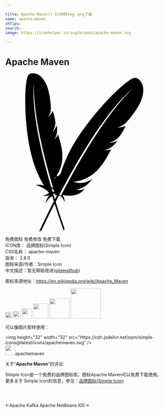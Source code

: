 ```yaml
---

title: Apache Maven() ICON转svg、png下载
name: apache-maven
zhTips: 
search: 
image: https://iconhelper.cn/svg/brands/apache-maven.svg

---
```


# Apache Maven  <small style="font-size: 60%;font-weight: 100"></small>

<div id="svg" class="svg-wrap">
<svg role="img" xmlns="http://www.w3.org/2000/svg" viewBox="0 0 24 24"><title>Apache Maven icon</title><path d="M4.2355.0012c-.3117-.0129-.6643.0706-.8275.4559-.1585.3741-.2832 1.1874-.3402 2.2758l1.2238.5928c-.0202-.7792.0086-1.5128.087-2.1787-.0248.2192-.0766.9074-.0055 2.1493.0189.3418.0488.7267.0876 1.152.0022.024.002.0453.0075.067.0353.3711.0812.7704.139 1.2074.0493.3763.1046.7743.1725 1.204.0554.3678.1225.7529.1923 1.1608l-.0096.009c.0132.0109.0153.0201.0144.026.0094.0549.0193.1044.0287.1594.0316.1624.0598.327.0938.4928.0347.1808.0719.3645.1082.5544.018.095.0362.1906.0568.2889.0593.2916.1237.5899.1896.8973.0817.3783.1706.7663.2662 1.1705.09.3825.1868.781.2882 1.1861.0982.3868.1977.7824.3073 1.1917.096.3626.1996.7352.3046 1.117.0031.0184.012.0379.015.0562.1059.376.2159.7642.3306 1.1595a.0606.0606 0 00.0083.0253c.0176.0592.033.1146.0506.1738.0772.2619.158.5328.2416.805a4.1973 4.1973 0 01-.295-.1349 166.5148 166.5148 0 01-.1875-.653c-.0208-.0775-.0422-.1497-.063-.2272l-.0027-.0027-.0048-.002c-.087-.3006-.1674-.6056-.256-.9152-.0224-.0867-.0443-.1735-.0691-.2635-.1041-.3877-.2072-.7812-.3128-1.178a77.1318 77.1318 0 01-.2903-1.154c-.0949-.3892-.1863-.7808-.2778-1.1725a54.4975 54.4975 0 01-.2643-1.2026c-.0848-.3966-.1632-.7987-.2423-1.1944a17.1806 17.1806 0 01-.0794-.4312c-.0456-.2449-.0877-.4919-.13-.7392-.004-.0126-.0049-.028-.0089-.0404l-1.0465-.534 1.05.532c-.0568-.3864-.117-.7708-.1746-1.1513a60.6963 60.6963 0 01-.1547-1.2006 27.4722 27.4722 0 01-.1123-1.2067.711.711 0 01-.004-.0691 24.9895 24.9895 0 01-.0548-1.1356l-1.2211-.5886c-.0024.074-.0083.1502-.0116.23a27.5407 27.5407 0 00-.0233.9302c-.003.3682.0002.7522.0068 1.1546.0087.37.0238.756.0438 1.1486.0198.336.042.6758.0692 1.0219.0006.015.0027.024.0034.039l.0055.0027c.0023.0237.0072.0501.0061.076.0328.3678.0647.7417.1082 1.117.0426.3813.0904.763.1471 1.1493.0482.3255.1.649.154.9754.011.064.0247.1316.0356.1957.0748.404.1548.794.2416 1.1581.0972.4134.2008.8012.306 1.1623.0707.2368.1399.4643.2108.6803.0613.1819.1284.3648.193.5442.1553.4222.3273.8319.5127 1.232l.0055.0027a.3195.3195 0 00.0191.0514c.2261.4836.4753.9506.755 1.395.0098.0133.019.0324.0288.0458-.4537-.1826-1.2577-.0981-1.252-.0972.83.2879 1.558.641 2.0172 1.1752-.1825.201-.524.3534-.9535.4778.5938.0643.9248-.0397 1.0459-.0924-.3103.2586-.4835.7314-.6359 1.2402.3493-.5708.6955-.9486 1.0329-1.093.0776.2572.1619.5238.2443.7877-.727 1.4194-1.4698 2.9455-2.2245 4.5538.2036-.0272.3395-.145.4306-.3121.129-.2809.8344-1.7797 1.9076-3.8734.413 1.3029.8798 2.678 1.3853 4.1068.1112-.1435.1239-.3023.0774-.464-.098-.2699-.6338-1.7978-1.3046-3.946.1525-.2959.318-.6111.4839-.9275a3.504 3.504 0 01.4031.1588c.1949.1875.3368.4938.4634.833.0334-.3895-.0712-.7758-.3326-1.0992 1.3353.2577 2.548.089 3.2881-.8098a3.9744 3.9744 0 00.1896-.2573c-.3249.3039-.6817.4038-1.3134.273.9963-.2814 1.5254-.6173 2.037-1.2217a7.5242 7.5242 0 00.3695-.4778c-.9421.7218-1.926.8196-2.8994.4915-.0132-.0067-.0272-.0084-.0451-.0158.914.0201 2.2034-.4756 3.0924-1.191.4094-.3295.7956-.7288 1.1704-1.2107.2806-.358.549-.7606.82-1.215.2335-.3933.4677-.8245.6982-1.2943-.2204.077-.4692.1214-.7379.139l-.1437.0075c-.048.0025-.0947.0002-.1472.002.8843-.198 1.5005-.7394 1.9939-1.4462-.2405.1167-.6276.2594-1.0699.2943-.0578.0057-.1195.0064-.1813.0068-.014-.002-.0287 0-.0473-.0027.3062-.0786.5726-.1773.8104-.3087.0513-.0257.0985-.0566.1458-.0876.0733-.0463.1429-.0976.2122-.1492.0434-.0364.086-.0684.1294-.1048a2.3833 2.3833 0 00.2792-.2868c.0288-.0338.0574-.0634.0815-.0978.036-.0518.0712-.0988.102-.1465a8.3873 8.3873 0 00.3758-.586 6.8254 6.8254 0 00.1355-.2415c.014-.0312.0318-.0571.0458-.0883.041-.0843.0807-.1595.1095-.2266.043-.0982.0736-.179.0918-.2382a.5171.5171 0 01-.1075.0507c-.273.112-.7258.1886-1.0842.2026-.0046-.0007-.009-.002-.0144.002-.02 0-.0438.0015-.0664.002.718-.2145 1.0662-.4526 1.4217-.82.0954-.1.192-.209.2895-.323.2972-.3412.5951-.7208.8652-1.104.2633-.37.5032-.7382.69-1.0719.1217-.215.222-.4142.3004-.5927a7.1872 7.1872 0 00.1704-.4504 36.4173 36.4173 0 01-1.4798.0007c.4951.0097 1.0156.007 1.4853-.0048.4983-1.4854.061-2.2622.061-2.2622S20.2693.4027 19.3943.7637c-.4248.1753-1.1722.731-2.0828 1.562l.5147 1.4483c.6028-.6433 1.2086-1.21 1.8008-1.6838-.194.1569-.7824.6693-1.7118 1.7256-.2564.2902-.5381.624-.8447.9972-.0173.0212-.0345.0377-.0472.0596-.2665.3267-.5467.685-.8474 1.0828-.2592.342-.5312.7063-.818 1.1061-.2475.3402-.4987.7038-.7665 1.0876l-.0158-.0007c.002.0193-.0042.0282-.0095.0322-.0361.0517-.0666.0996-.1027.1513-.1036.1558-.212.311-.3162.4716-.1157.173-.2322.3508-.3539.5325-.0608.0908-.122.1817-.1834.2772-.184.2819-.3686.573-.56.8727a69.9708 69.9708 0 00-.7159 1.154 97.513 97.513 0 00-.7105 1.1834c-.2281.3894-.4625.7874-.6995 1.204-.2108.3682-.4238.7503-.6427 1.141-.012.0173-.0201.0396-.0322.0568-.2135.3868-.4334.7871-.655 1.1965-.006.0086-.0123.0174-.0137.0267-.0328.0617-.065.119-.0979.1807-.17.3171-.346.6423-.5188.978-.0007.0047-.0062.0091-.0068.0138-.0262.0484-.0511.0919-.0726.141-.116.22-.2214.4298-.449.8686a1.3507 1.3507 0 00-.23-.1787c.1183-.2248.2165-.4202.3409-.6536.0462-.0883.0968-.1761.1437-.269.0134-.0266.0263-.0481.0397-.0747.1761-.3257.3581-.6604.5462-1.0034.0449-.079.0845-.1538.1294-.2327l.0007-.0048-.002-.0055c.1685-.3109.3463-.6203.5208-.9397.0509-.0876.1018-.1754.1533-.2677.2242-.3947.4536-.793.6838-1.1964a87.081 87.081 0 01.6838-1.1595c.2328-.3887.4702-.7762.7077-1.1643.2435-.3966.4905-.788.7427-1.1786.2468-.3867.5028-.772.7536-1.1534.0916-.1386.183-.2727.2792-.4106.1578-.2335.3201-.4661.4826-.6989.0067-.0132.018-.0257.0246-.039l-.4333-1.3066.4381 1.3073c.2613-.356.5182-.713.7741-1.065.278-.3726.5544-.7357.8296-1.0897.2866-.3666.5761-.7183.8686-1.0602.0174-.0213.0346-.043.0513-.0596.2865-.3333.5706-.6521.8577-.9569l-.5147-1.4442c-.0608.0576-.1263.1143-.1924.176a31.0491 31.0491 0 00-.7584.7296c-.295.294-.5973.6064-.9117.9356-.287.3048-.581.6277-.8768.9596-.251.2863-.5032.5766-.7563.8768-.0114.0126-.0174.0217-.0288.0343l.0028.0075c-.017.0209-.0347.045-.0562.065-.2658.3221-.5369.6482-.8001.985a38.087 38.087 0 00-.7947 1.043 65.572 65.572 0 00-.6509.907c-.0421.0603-.0845.1252-.1266.1855-.2608.3846-.5061.7624-.7255 1.1246-.2503.4099-.4748.8044-.677 1.1786a30.076 30.076 0 00-.371.7153c-.0951.1951-.186.3956-.2765.5914-.2105.4632-.398.9296-.5667 1.399l.002.0062a.3593.3593 0 00-.0253.0568c-.1077.303-.2044.6079-.2923.9138a2.5679 2.5679 0 01-.4832.4606c-.0423-.0526-.0874-.0978-.1321-.1472.4144-.5983.7383-1.4386.8275-2.2156.053-.4616.0477-.9527-.0157-1.4887-.0458-.3995-.1265-.8196-.2382-1.2738a16.3456 16.3456 0 00-.3648-1.2478c-.091.1853-.2197.3676-.3779.5456-.0286.0313-.0576.0624-.0862.0937-.0286.0313-.0591.0594-.091.0931.4334-.6739.4844-1.3973.3559-2.1485-.0788.2228-.2335.5528-.4901.8494a1.78 1.78 0 01-.1102.117c-.01.0074-.0174.0176-.0308.0274.1438-.2396.2502-.467.3183-.6975.0163-.048.0265-.0968.037-.1457a2.9911 2.9911 0 00.041-.226c.0047-.0497.0118-.0959.0164-.1457a2.107 2.107 0 00-.0027-.3539c-.003-.039-.0033-.0749-.0096-.1115-.0094-.055-.0164-.107-.0267-.1561a7.4225 7.4225 0 00-.1273-.6023 6.0144 6.0144 0 00-.065-.2362c-.0105-.0283-.0148-.0558-.0253-.0842-.0267-.0784-.0484-.15-.072-.21a2.0823 2.0823 0 00-.0903-.2068.4575.4575 0 01-.0362.0986c-.1023.24-.3396.5687-.5565.8001-.0034.0025-.0066.0051-.0075.011-.0126.0122-.0267.0275-.0404.0417.3183-.5806.3897-.9466.3853-1.3984a7.1255 7.1255 0 00-.0184-.3833 12.2819 12.2819 0 00-.141-1.232c-.0641-.3964-.143-.7767-.2328-1.1027-.0568-.2109-.1171-.3988-.1786-.5599a6.3763 6.3763 0 00-.1718-.3894c-.4317.4444-.95.9495-1.3956 1.3484.4456-.3991.964-.9051 1.3963-1.354C5.5759.341 4.8179.1239 4.8179.1239S4.5473.014 4.2356.0012zM7.6161 15.783c.011.0278.021.0558.0315.0835-.059.0335-.1166.0683-.1787.0985-.0125.004-.0224.0114-.0383.0178.0631-.0596.1247-.1282.1855-.1998zm-.6058 1.6167c.1304.137.2527.252.3573.3306.0175.0573.0513.1652.0705.2265-.0799.0115-.1625.0363-.245.0596-.011-.037-.0204-.0662-.0315-.1034-.0257-.0842-.0485-.1711-.0767-.2587-.008-.025-.0138-.0462-.0219-.0712-.0172-.0594-.0353-.1233-.0527-.1834zm.2656.885c.0944-.0015.1835.002.2676.0103.0275.0877.0346.1101.0712.2286.0763-.0158.159-.0134.245-.0034-.1065.2025-.2137.413-.321.6208-.087-.2818-.1723-.5557-.2628-.8563Z"/></svg>
</div>
<detail full-name='apache-maven'></detail>

<div class="detail-page">
<p>
<span><span class="badge-success badge">免费图标</span> <span class="badge-success badge">免费修改</span>  <span class="badge-success badge">免费下载</span> </span>
<br/>
<span>
ICON库：
<span class="badge-secondary badge">品牌图标(Simple Icon)</span> 
</span>
<br/>
<span>
CSS名称：
<span class="badge-secondary badge">apache-maven</span> 
</span>

<br/>
<span>
版本：
<span class="badge-secondary badge">2.8.0</span> 
</span>
<br/>
<span>图标来源/作者：<span class="badge-light badge">Simple Icon</span></span> 
<br/>
<span class="zh-detail">中文描述：暂无<span class="help-link"><span>帮助改进</span>(<a href="https://gitee.com/liuwave/icon-helper/edit/master/json/brands/apache-maven.json" target="_blank" rel="noopener noreferrer">gitee</a><a href="https://github.com/liuwave/icon-helper/edit/master/json/brands/apache-maven.json" target="_blank" rel="noopener noreferrer">github</a></span>)</span><br/>
</p>
</div><div class="description description alert alert-light"><p>图标来源地址：<a href="https://en.wikipedia.org/wiki/Apache_Maven" target="_blank" rel="noopener noreferrer">https://en.wikipedia.org/wiki/Apache_Maven</a></p></div>
<div class="alert alert-dark">
<img height="21" width="21" src="https://cdn.jsdelivr.net/npm/simple-icons@latest/icons/apachemaven.svg" />
<img height="24" width="24" src="https://cdn.jsdelivr.net/npm/simple-icons@latest/icons/apachemaven.svg" />
<img height="32" width="32" src="https://cdn.jsdelivr.net/npm/simple-icons@latest/icons/apachemaven.svg" />
<img height="48" width="48" src="https://cdn.jsdelivr.net/npm/simple-icons@latest/icons/apachemaven.svg" />
<img height="64" width="64" src="https://cdn.jsdelivr.net/npm/simple-icons@latest/icons/apachemaven.svg" />
<img height="96" width="96" src="https://cdn.jsdelivr.net/npm/simple-icons@latest/icons/apachemaven.svg" />

</div>
<div>
  <p>可以像图片那样使用：    
  </p>
  <div class="alert alert-primary" style="font-size: 14px">
    &lt;img height="32" width="32" src="https://cdn.jsdelivr.net/npm/simple-icons@latest/icons/apachemaven.svg" /&gt;
    <copy-btn content='<img height="32" width="32" src="https://cdn.jsdelivr.net/npm/simple-icons@latest/icons/apachemaven.svg" />'></copy-btn>
  </div>
  <div class="alert alert-secondary">
    <img height="32" width="32" src="https://cdn.jsdelivr.net/npm/simple-icons@latest/icons/apachemaven.svg" />apachemaven
    <copy-btn content="apachemaven" btn-title="复制图标名称"></copy-btn>
  </div>
</div>
<div class="icon-detail__container">
<p>关于“<b>Apache Maven</b>”的评论:</p>
</div>
<Vssue title="关于“Apache Maven”的评论" />
<div><p>Simple Icon是一个免费的品牌图标库。图标Apache Maven可以免费下载使用。更多关于  Simple Icon的信息，参见：<a target="_blank" href="https://iconhelper.cn/brands.html">品牌图标(Simple Icon)</a>
</p></div>


<div style="padding:2rem 0 " class="page-nav"><p class="inner"><span class="prev">←<router-link to="/icon/apache-kafka.html">Apache Kafka</router-link></span> <span class="next"><router-link to="/icon/apache-netbeans-ide.html">Apache NetBeans IDE</router-link>→</span></p></div>

